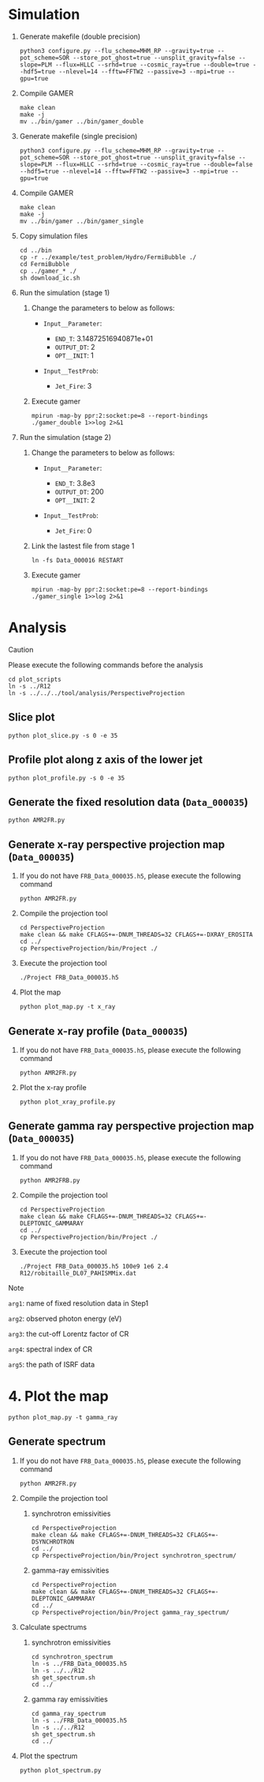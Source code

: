 # Simulation
1. Generate makefile (double precision)
   ```shell
   python3 configure.py --flu_scheme=MHM_RP --gravity=true --pot_scheme=SOR --store_pot_ghost=true --unsplit_gravity=false --slope=PLM --flux=HLLC --srhd=true --cosmic_ray=true --double=true --hdf5=true --nlevel=14 --fftw=FFTW2 --passive=3 --mpi=true --gpu=true
   ```

2. Compile GAMER
   ```shell
   make clean
   make -j
   mv ../bin/gamer ../bin/gamer_double
   ```

3. Generate makefile (single precision)
   ```shell
   python3 configure.py --flu_scheme=MHM_RP --gravity=true --pot_scheme=SOR --store_pot_ghost=true --unsplit_gravity=false --slope=PLM --flux=HLLC --srhd=true --cosmic_ray=true --double=false --hdf5=true --nlevel=14 --fftw=FFTW2 --passive=3 --mpi=true --gpu=true
   ```

4. Compile GAMER
   ```shell
   make clean
   make -j
   mv ../bin/gamer ../bin/gamer_single
   ```

5. Copy simulation files
   ```shell
   cd ../bin
   cp -r ../example/test_problem/Hydro/FermiBubble ./
   cd FermiBubble
   cp ../gamer_* ./
   sh download_ic.sh
   ```

6. Run the simulation (stage 1)
   1. Change the parameters to below as follows:
      - `Input__Parameter`:
         - `END_T`:        3.14872516940871e+01
         - `OUTPUT_DT`:    2
         - `OPT__INIT`:    1

      - `Input__TestProb`:
         - `Jet_Fire`:     3

   2. Execute gamer
      ```shell
      mpirun -map-by ppr:2:socket:pe=8 --report-bindings ./gamer_double 1>>log 2>&1
      ```

7. Run the simulation (stage 2)
   1. Change the parameters to below as follows:
      - `Input__Parameter`:
         - `END_T`:     3.8e3
         - `OUTPUT_DT`: 200
         - `OPT__INIT`: 2

      - `Input__TestProb`:
         - `Jet_Fire`: 0

   2. Link the lastest file from stage 1
      ```shell
      ln -fs Data_000016 RESTART
      ```

   3. Execute gamer
      ```shell
      mpirun -map-by ppr:2:socket:pe=8 --report-bindings ./gamer_single 1>>log 2>&1
      ```



# Analysis
> [!CAUTION]
> Please execute the following commands before the analysis
```shell
cd plot_scripts
ln -s ../R12
ln -s ../../../tool/analysis/PerspectiveProjection
```


## Slice plot
```shell
python plot_slice.py -s 0 -e 35
```

## Profile plot along z axis of the lower jet
```shell
python plot_profile.py -s 0 -e 35
```

## Generate the fixed resolution data (`Data_000035`)
```shell
python AMR2FR.py
```


## Generate x-ray perspective projection map (`Data_000035`)
1. If you do not have `FRB_Data_000035.h5`, please execute the following command
   ```shell
   python AMR2FR.py
   ```

2. Compile the projection tool
   ```shell
   cd PerspectiveProjection
   make clean && make CFLAGS+=-DNUM_THREADS=32 CFLAGS+=-DXRAY_EROSITA
   cd ../
   cp PerspectiveProjection/bin/Project ./
   ```

3. Execute the projection tool
   ```shell
   ./Project FRB_Data_000035.h5
   ```

4. Plot the map
   ```shell
   python plot_map.py -t x_ray
   ```


## Generate x-ray profile (`Data_000035`)
1. If you do not have `FRB_Data_000035.h5`, please execute the following command
   ```shell
   python AMR2FR.py
   ```

2. Plot the x-ray profile
   ```shell
   python plot_xray_profile.py
   ```

## Generate gamma ray perspective projection map (`Data_000035`)
1. If you do not have `FRB_Data_000035.h5`, please execute the following command
   ```shell
   python AMR2FRB.py
   ```

2. Compile the projection tool
   ```shell
   cd PerspectiveProjection
   make clean && make CFLAGS+=-DNUM_THREADS=32 CFLAGS+=-DLEPTONIC_GAMMARAY
   cd ../
   cp PerspectiveProjection/bin/Project ./
   ```

3. Execute the projection tool
   ```shell
   ./Project FRB_Data_000035.h5 100e9 1e6 2.4 R12/robitaille_DL07_PAHISMMix.dat
   ```
> [!NOTE]
> `arg1`: name of fixed resolution data in Step1
>
> `arg2`: observed photon energy (eV)
>
> `arg3`: the cut-off Lorentz factor of CR
>
> `arg4`: spectral index of CR
>
> `arg5`: the path of ISRF data

# 4. Plot the map
   ```shell
   python plot_map.py -t gamma_ray
   ```


## Generate spectrum
1. If you do not have `FRB_Data_000035.h5`, please execute the following command
   ```shell
   python AMR2FR.py
   ```

2. Compile the projection tool
   1. synchrotron emissivities
      ```shell
      cd PerspectiveProjection
      make clean && make CFLAGS+=-DNUM_THREADS=32 CFLAGS+=-DSYNCHROTRON
      cd ../
      cp PerspectiveProjection/bin/Project synchrotron_spectrum/
      ```

   2. gamma-ray emissivities
      ```shell
      cd PerspectiveProjection
      make clean && make CFLAGS+=-DNUM_THREADS=32 CFLAGS+=-DLEPTONIC_GAMMARAY
      cd ../
      cp PerspectiveProjection/bin/Project gamma_ray_spectrum/
      ```

3. Calculate spectrums
   1. synchrotron emissivities
      ```shell
      cd synchrotron_spectrum
      ln -s ../FRB_Data_000035.h5
      ln -s ../../R12
      sh get_spectrum.sh
      cd ../
      ```

   2. gamma ray emissivities
      ```shell
      cd gamma_ray_spectrum
      ln -s ../FRB_Data_000035.h5
      ln -s ../../R12
      sh get_spectrum.sh
      cd ../
      ```

4. Plot the spectrum
   ```shell
   python plot_spectrum.py
   ```

